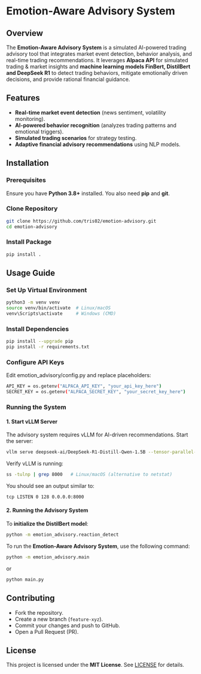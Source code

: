 # Emotion-Aware Advisory System

## Overview
The **Emotion-Aware Advisory System** is a simulated AI-powered trading advisory tool that integrates market event detection, behavior analysis, and real-time trading recommendations. It leverages **Alpaca API** for simulated trading & market insights and **machine learning models FinBert, DistilBert and DeepSeek R1** to detect trading behaviors, mitigate emotionally driven decisions, and provide rational financial guidance.

## Features
- **Real-time market event detection** (news sentiment, volatility monitoring).
- **AI-powered behavior recognition** (analyzes trading patterns and emotional triggers).
- **Simulated trading scenarios** for strategy testing.
- **Adaptive financial advisory recommendations** using NLP models.

## Installation

### Prerequisites
Ensure you have **Python 3.8+** installed. You also need **pip** and **git**.

### Clone Repository
```bash
git clone https://github.com/tris02/emotion-advisory.git
cd emotion-advisory
```

### Install Package
```bash
pip install .
```

## Usage Guide

### Set Up Virtual Environment
```bash
python3 -m venv venv
source venv/bin/activate  # Linux/macOS
venv\Scripts\activate     # Windows (CMD)
```

### Install Dependencies
```bash
pip install --upgrade pip
pip install -r requirements.txt
```

### Configure API Keys
Edit emotion_advisory/config.py and replace placeholders:
```bash
API_KEY = os.getenv("ALPACA_API_KEY", "your_api_key_here")
SECRET_KEY = os.getenv("ALPACA_SECRET_KEY", "your_secret_key_here")
```

### Running the System

#### 1️. Start vLLM Server
The advisory system requires vLLM for AI-driven recommendations. Start the server:
```bash
vllm serve deepseek-ai/DeepSeek-R1-Distill-Qwen-1.5B --tensor-parallel-size 1 --max-model-len 1024 --enforce-eager
```
Verify vLLM is running:
```bash
ss -tulnp | grep 8000   # Linux/macOS (alternative to netstat)
```
You should see an output similar to:
```bash
tcp LISTEN 0 128 0.0.0.0:8000
```

#### 2. Running the Advisory System
To **initialize the DistilBert model**:
```bash
python -m emotion_advisory.reaction_detect
```
To run the **Emotion-Aware Advisory System**, use the following command:
```bash
python -m emotion_advisory.main
```
or
```bash
python main.py
```

## Contributing
- Fork the repository.
- Create a new branch (`feature-xyz`).
- Commit your changes and push to GitHub.
- Open a Pull Request (PR).

## License
This project is licensed under the **MIT License**. See [LICENSE](../LICENSE) for details.
